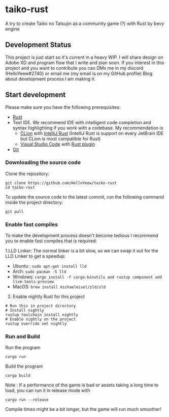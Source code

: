 # taiko-rust

A try to create Taiko no Tatsujin as a community game (?) with Rust by bevy engine

## Development Status

This project is just start so it's current in a heavy WIP. I will share design on Adobe XD and program flow that I write
and plan soon. If you interest in this project and you want to contribute you can DMs me in my discord (HelloYeew#2740)
or email me (my email is on my GitHub profile) Blog about development process I am making it.

## Start development

Please make sure you have the following prerequisites:

- [Rust](https://www.rust-lang.org/)
- Text IDE. We recommend IDE with intelligent code completion and syntax highlighting if you work with a codebase. My recommendation is
  - [CLion](https://www.jetbrains.com/clion/) with [IntelliJ Rust](https://www.jetbrains.com/rust/) (IntelliJ Rust is support on every JetBrain IDE but CLion is most compatible for Rust)
  - [Visual Studio Code](https://code.visualstudio.com/) with [Rust plugin](https://marketplace.visualstudio.com/items?itemName=rust-lang.rust)
- [Git](https://git-scm.com/)

### Downloading the source code

Clone the repository:

```shell
git clone https://github.com/HelloYeew/taiko-rust
cd taiko-rust
```

To update the source code to the latest commit, run the following command inside the project directory:

```shell
git pull
```

### Enable fast compiles

To make the development process doesn't become tedious I recommend you to enable fast compiles that is required:

1.LLD Linker: The normal linker is a bit slow, so we can swap it out for the LLD Linker to get a speedup:

- Ubuntu : `sudo apt-get install lld`
- Arch: `sudo pacman -S lld`
- Windows: `cargo install -f cargo-binutils and rustup component add llvm-tools-preview`
- MacOS: `brew install michaeleisel/zld/zld`

2. Enable nightly Rust for this project

```shell
# Run this in project directory
# Install nightly
rustup toolchain install nightly
# Enable nightly on the project
rustup override set nightly
```

### Run and Build

Run the program

```shell
cargo run
```

Build the program

```shell
cargo build
```

Note : If a performance of the game is bad or assets taking a long time to load, you can run it in release mode with

```shell
cargo run --release
```

Compile times might be a bit longer, but the game will run much smoother!
